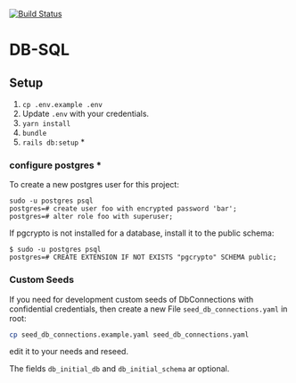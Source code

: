 [![Build Status](https://travis-ci.com/lebalz/db-sql.svg?branch=master)](https://travis-ci.com/lebalz/db-sql)

# DB-SQL

## Setup

1. `cp .env.example .env`
2. Update `.env` with your credentials.
3. `yarn install`
4. `bundle`
5. `rails db:setup` *

### configure postgres *

To create a new postgres user for this project:
```
sudo -u postgres psql
postgres=# create user foo with encrypted password 'bar';
postgres=# alter role foo with superuser;
```

If pgcrypto is not installed for a database, install it to the public schema:
```
$ sudo -u postgres psql
postgres=# CREATE EXTENSION IF NOT EXISTS "pgcrypto" SCHEMA public;
```

### Custom Seeds

If you need for development custom seeds of DbConnections with confidential credentials, then create a new File `seed_db_connections.yaml` in root:

```sh
cp seed_db_connections.example.yaml seed_db_connections.yaml
```
edit it to your needs and reseed.

The fields `db_initial_db` and `db_initial_schema` ar optional.

